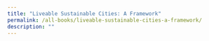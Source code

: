 ```yaml
---
title: "Liveable Sustainable Cities: A Framework"
permalink: /all-books/liveable-sustainable-cities-a-framework/
description: ""
---
```

